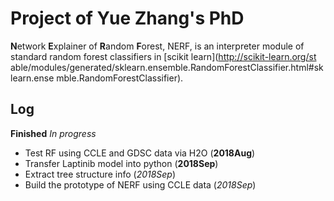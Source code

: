 # Project of Yue Zhang's PhD

**N**etwork **E**xplainer of **R**andom **F**orest, NERF, is an interpreter module of
standard random forest classifiers in [scikit learn](http://scikit-learn.org/st
able/modules/generated/sklearn.ensemble.RandomForestClassifier.html#sklearn.ense
mble.RandomForestClassifier).

## Log

**Finished** *In progress*
+ Test RF using CCLE and GDSC data via H2O (**2018Aug**)
+ Transfer Laptinib model into python (**2018Sep**)
+ Extract tree structure info (*2018Sep*)
+ Build the prototype of NERF using CCLE data (*2018Sep*)
